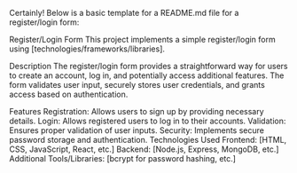
Certainly! Below is a basic template for a README.md file for a register/login form:

Register/Login Form
This project implements a simple register/login form using [technologies/frameworks/libraries].

Description
The register/login form provides a straightforward way for users to create an account, log in, and potentially access additional features. The form validates user input, securely stores user credentials, and grants access based on authentication.

Features
Registration: Allows users to sign up by providing necessary details.
Login: Allows registered users to log in to their accounts.
Validation: Ensures proper validation of user inputs.
Security: Implements secure password storage and authentication.
Technologies Used
Frontend: [HTML, CSS, JavaScript, React, etc.]
Backend: [Node.js, Express, MongoDB, etc.]
Additional Tools/Libraries: [bcrypt for password hashing, etc.]